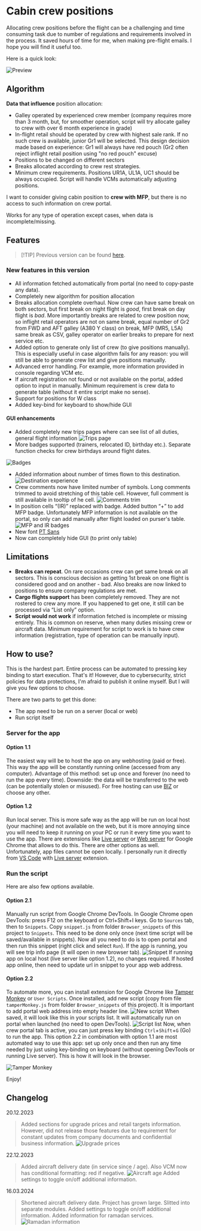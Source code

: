 # Cabin crew positions

Allocating crew positions before the flight can be a challenging and time consuming task due to number of regulations and requirements involved in the process. It saved hours of time for me, when making pre-flight emails. I hope you will find it useful too.

Here is a quick look:

![Preview](screenshots/scr10.gif)

## Algorithm

__Data that influence__ position allocation:

* Galley operated by experienced crew member (company requires more than 3 month, but, for smoother operation, script will try allocate galley to crew with over 6 month experience in grade)
* In-flight retail should be operated by crew with highest sale rank. If no such crew is available, junior Gr1 will be selected. This design decision made based on experience: Gr1 will always have red pouch (Gr2 often reject inflight retail position using "no red pouch" excuse)
* Positions to be changed on different sectors
* Breaks allocated according to crew rest strategies.
* Minimum crew requirements. Positions UR1A, UL1A, UC1 should be always occupied. Script will handle VCMs automatically adjusting positions.

I want to consider giving cabin position to __crew with MFP__, but there is no access to such information on crew portal.

Works for any type of operation except cases, when data is incomplete/missing.

## Features
>
> [!TIP]
> Previous version can be found [here](https://github.com/nevtemu/crew-positions "Crew positions 2").

### New features in this version

* All information fetched automatically from portal (no need to copy-paste any data).
* Completely new algorithm for position allocation
* Breaks allocation complete overhaul. Now crew can have same break on both sectors, but first break on night flight is *good*, first break on day flight is *bad*. More importantly breaks are related to crew position now, so inflight retail  operators are not on same break, equal number of Gr2 from FWD and AFT galley (A380 Y class) on break, MFP (MR5, L5A) same break as CSV, galley operator on earlier breaks to prepare for next service etc.
* Added option to generate only list of crew (to give positions manually). This is especially useful in case algorithm fails for any reason: you will still be able to generate crew list and give positions manually.
* Advanced error handling. For example, more information provided in console regarding VCM etc.
* If aircraft registration not found or not available on the portal, added option to input in manually. Minimum requirement is crew data to generate table (without it entire script make no sense).
* Support for positions for W class
* Added key-bind for keyboard to show/hide GUI

#### GUI enhancements

* Added completely new trips pages where can see list of all duties, general flight information
![Trips page](screenshots/scr1.png)
* More badges supported (trainers, relocated ID, birthday etc.). Separate function checks for crew birthdays around flight dates.

![Badges](screenshots/scr2.png)

* Added information about number of times flown to this destination.
![Destination experience](screenshots/scr3.png)
* Crew comments now have limited number of symbols. Long comments trimmed to avoid stretching of this table cell. However, full comment is still available in tooltip of he cell.
![Comments trim](screenshots/scr4.png)
* In position cells “(IR)” replaced with badge. Added button “+” to add MFP badge. Unfortunately MFP information is not available on the portal, so only can add manually after flight loaded on purser's table.
![MFP and IR badges](screenshots/scr5.png)
* New font [PT Sans](https://www.paratype.com/collections/pt/44157 "PT Sans")
* Now can completely hide GUI (to print only table)

## Limitations

* __Breaks can repeat__. On rare occasions crew can get same break on all sectors. This is conscious decision as getting 1st break on one flight is considered good and on another - bad. Also breaks are now linked to positions to ensure company regulations are met.
* __Cargo flights support__ has been completely removed. They are not rostered to crew any more. If you happened to get one, it still can be processed via “List only” option.
* __Script would not work__ if information fetched is incomplete or missing entirely. This is common on reserve, when many duties missing crew or aircraft data. Minimum requirement for script to work is to have crew information (registration, type of operation can be manually input).

## How to use?

This is the hardest part. Entire process can be automated to pressing key binding to start execution. That's it! However, due to cybersecurity, strict policies for data protections, I'm afraid to publish it online myself. But I will give you few options to choose.

There are two parts to get this done:

* The app need to be run on a server (local or web)
* Run script itself

### Server for the app

#### Option 1.1

The easiest way will be to host the app on any webhosting (paid or free). This way the app will be constantly running online (accessed from any computer). Advantage of this method: set up once and forever (no need to run the app every time). Downside: the data will be transferred to the web (can be potentially stolen or misused). For free hosting can use [BIZ](https://www.biz.nf "biz.nf") or choose any other.

#### Option 1.2

Run local server. This is more safe way as the app will be run on local host (your machine) and not available on the web, but it is more annoying since you will need to keep it running on your PC or run it every time you want to use the app. There are extensions like [Live server](https://chromewebstore.google.com/detail/live-server-web-extension/fiegdmejfepffgpnejdinekhfieaogmj "Live Server") or [Web server](https://chromewebstore.google.com/detail/web-server-for-chrome/ofhbbkphhbklhfoeikjpcbhemlocgigb "Web Server") for Google Chrome that allows to do this. There are other options as well. Unfortunately, app files cannot be open locally.
I personally run it directly from [VS Code](https://code.visualstudio.com "Visual Studio Code") with [Live server](https://marketplace.visualstudio.com/items?itemName=ritwickdey.LiveServer "Live Server") extension.

### Run the script

Here are also few options available.

#### Option 2.1

Manually run script from Google Chrome DevTools. In Google Chrome open DevTools: press F12 on the keyboard or Ctrl+Shift+I keys. Go to `Sources` tab, then to `Snippets`. Copy `snippet.js` from folder `Browser_snippets` of this project to `Snippets`. This need to be done only once (next time script will be saved/available in snippets). Now all you need to do is to open portal and then run this snippet (right click and select `Run`). If the app is running, you will see trip info page (it will open in new browser tab).
![Snippet](screenshots/scr6.png)
If running app on local host (live server like option 1.2), no changes required. If hosted app online, then need to update url in snippet to your app web address.

#### Option 2.2

To automate more, you can install extension for Google Chrome like [Tamper Monkey](https://chromewebstore.google.com/detail/tampermonkey/dhdgffkkebhmkfjojejmpbldmpobfkfo "Tamper Monkey") or `User Scripts`. Once installed, add new script (copy from file `tamperMonkey.js` from folder `Browser_snippets` of this project). It is important to add portal web address into empty header line.
![New script](screenshots/scr7.png)
When saved, it will look like this in your scripts list. It will automatically run on portal when launched (no need to open DevTools).
![Script list](screenshots/scr8.png)
Now, when crew portal tab is active, you can just press key binding `Ctrl`+`Shift`+`G` (Go) to run the app. This option 2.2 in combination with option 1.1 are most automated way to use this app: set up only once and then run any time needed by just using key-binding on keyboard (without opening DevTools or running Live server). This is how it will look in the browser.

![Tamper Monkey](screenshots/scr9.png)

Enjoy!

## Changelog

20.12.2023
> Added sections for upgrade prices and retail targets information. However, did not release those features due to requirement for constant updates from company documents and confidential business information.
> ![Upgrade prices](screenshots/scr11.png)

22.12.2023
> Added aircraft delivery date (in service since / age). Also VCM now has conditional formatting: red if negative.
> ![Aircraft age](screenshots/scr12.png)
> Added settings to toggle on/off additional information.

16.03.2024
> Shortened aircraft delivery date.
> Project has grown large. Slitted into separate modules.
> Added settings to toggle on/off additional information.
> Added information for ramadan services.
> ![Ramadan information](screenshots/scr13.png)
